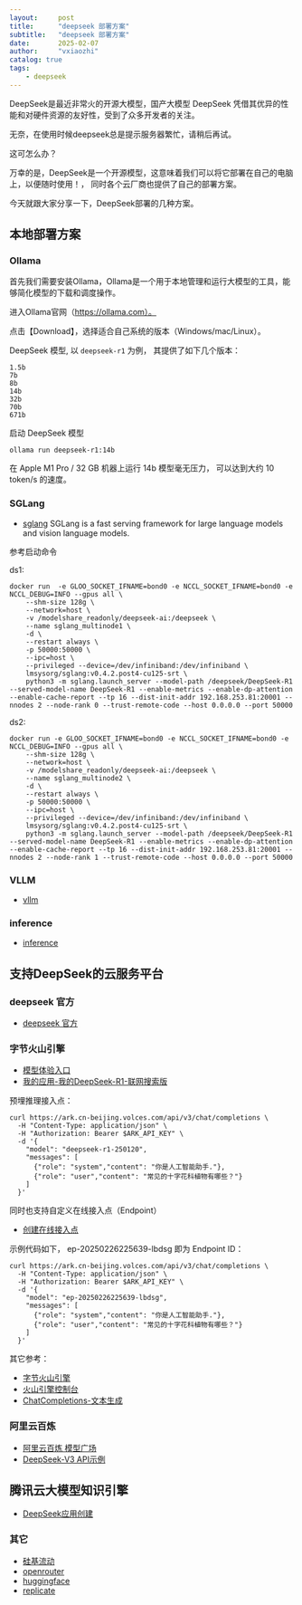 ```yaml
---
layout:     post
title:      "deepseek 部署方案"
subtitle:   "deepseek 部署方案"
date:       2025-02-07
author:     "vxiaozhi"
catalog: true
tags:
    - deepseek
---
```


DeepSeek是最近非常火的开源大模型，国产大模型 DeepSeek 凭借其优异的性能和对硬件资源的友好性，受到了众多开发者的关注。

无奈，在使用时候deepseek总是提示服务器繁忙，请稍后再试。

这可怎么办？

万幸的是，DeepSeek是一个开源模型，这意味着我们可以将它部署在自己的电脑上，以便随时使用！， 同时各个云厂商也提供了自己的部署方案。

今天就跟大家分享一下，DeepSeek部署的几种方案。

## 本地部署方案

### Ollama

首先我们需要安装Ollama，Ollama是一个用于本地管理和运行大模型的工具，能够简化模型的下载和调度操作。

进入Ollama官网（https://ollama.com）。

点击【Download】，选择适合自己系统的版本（Windows/mac/Linux）。

DeepSeek 模型, 以 `deepseek-r1` 为例， 其提供了如下几个版本：

```
1.5b
7b
8b
14b
32b
70b
671b
```

启动 DeepSeek 模型

```
ollama run deepseek-r1:14b
```

在 Apple M1 Pro / 32 GB 机器上运行 14b 模型毫无压力， 可以达到大约 10 token/s 的速度。

### SGLang

- [sglang](https://github.com/sgl-project/sglang) SGLang is a fast serving framework for large language models and vision language models.

参考启动命令

ds1:

```
docker run  -e GLOO_SOCKET_IFNAME=bond0 -e NCCL_SOCKET_IFNAME=bond0 -e NCCL_DEBUG=INFO --gpus all \
    --shm-size 128g \
    --network=host \
    -v /modelshare_readonly/deepseek-ai:/deepseek \
    --name sglang_multinode1 \
    -d \
    --restart always \
    -p 50000:50000 \
    --ipc=host \
    --privileged --device=/dev/infiniband:/dev/infiniband \
    lmsysorg/sglang:v0.4.2.post4-cu125-srt \
    python3 -m sglang.launch_server --model-path /deepseek/DeepSeek-R1 --served-model-name DeepSeek-R1 --enable-metrics --enable-dp-attention --enable-cache-report --tp 16 --dist-init-addr 192.168.253.81:20001 --nnodes 2 --node-rank 0 --trust-remote-code --host 0.0.0.0 --port 50000

```

ds2:

```
docker run -e GLOO_SOCKET_IFNAME=bond0 -e NCCL_SOCKET_IFNAME=bond0 -e NCCL_DEBUG=INFO --gpus all \
    --shm-size 128g \
    --network=host \
    -v /modelshare_readonly/deepseek-ai:/deepseek \
    --name sglang_multinode2 \
    -d \
    --restart always \
    -p 50000:50000 \
    --ipc=host \
    --privileged --device=/dev/infiniband:/dev/infiniband \
    lmsysorg/sglang:v0.4.2.post4-cu125-srt \
    python3 -m sglang.launch_server --model-path /deepseek/DeepSeek-R1 --served-model-name DeepSeek-R1 --enable-metrics --enable-dp-attention --enable-cache-report --tp 16 --dist-init-addr 192.168.253.81:20001 --nnodes 2 --node-rank 1 --trust-remote-code --host 0.0.0.0 --port 50000

```


### VLLM

- [vllm](https://github.com/vllm-project/vllm)

### inference

- [inference](https://github.com/xorbitsai/inference)


## 支持DeepSeek的云服务平台

### deepseek 官方

- [deepseek 官方](https://chat.deepseek.com/)

### 字节火山引擎

- [模型体验入口](https://console.volcengine.com/ark/region:ark+cn-beijing/experience/chat)
- [我的应用-我的DeepSeek-R1-联网搜索版](https://console.volcengine.com/ark/region:ark+cn-beijing/assistant/detail?id=bot-20250226234543-fdsdl&templateType=InfoSource)

预埋推理接入点：

```
curl https://ark.cn-beijing.volces.com/api/v3/chat/completions \
  -H "Content-Type: application/json" \
  -H "Authorization: Bearer $ARK_API_KEY" \
  -d '{
    "model": "deepseek-r1-250120",
    "messages": [
      {"role": "system","content": "你是人工智能助手."},
      {"role": "user","content": "常见的十字花科植物有哪些？"}
    ]
  }'
```

同时也支持自定义在线接入点（Endpoint）

- [创建在线接入点](https://console.volcengine.com/ark/region:ark+cn-beijing/endpoint?config=%7B%7D)

示例代码如下， ep-20250226225639-lbdsg 即为 Endpoint ID：

```
curl https://ark.cn-beijing.volces.com/api/v3/chat/completions \
  -H "Content-Type: application/json" \
  -H "Authorization: Bearer $ARK_API_KEY" \
  -d '{
    "model": "ep-20250226225639-lbdsg",
    "messages": [
      {"role": "system","content": "你是人工智能助手."},
      {"role": "user","content": "常见的十字花科植物有哪些？"}
    ]
  }'
```

其它参考：

- [字节火山引擎](https://console.volcengine.com/ark/region:ark+cn-beijing/model?feature=&vendor=Bytedance&view=LIST_VIEW)
- [火山引擎控制台](https://console.volcengine.com/home)
- [ChatCompletions-文本生成](https://www.volcengine.com/docs/82379/1298454)

### 阿里云百炼

- [阿里云百炼 模型广场](https://bailian.console.aliyun.com/?spm=5176.29597918.J__Xz0dtrgG-8e2H7vxPlPy.8.67b67ca0NBXQtk#/model-market)
- [DeepSeek-V3 API示例](https://bailian.console.aliyun.com/?spm=5176.29597918.J__Xz0dtrgG-8e2H7vxPlPy.8.67b67ca0NBXQtk#/model-market/detail/deepseek-v3?tabKey=sdk)

## 腾讯云大模型知识引擎

- [DeepSeek应用创建](https://cloud.tencent.com/document/product/1759/116006)
  
### 其它

- [硅基流动](https://siliconflow.cn/zh-cn/models)
- [openrouter](https://openrouter.ai/deepseek/deepseek-r1)
- [huggingface](https://huggingface.co/spaces/llamameta/DeepSeek-R1-Chat-Assistant-Web-Search)
- [replicate](https://replicate.com/deepseek-ai/deepseek-r1)

